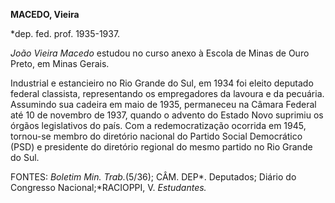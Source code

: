 **MACEDO, Vieira**

\*dep. fed. prof. 1935-1937.

*João Vieira Macedo* estudou no curso anexo à Escola de Minas de Ouro
Preto, em Minas Gerais.

Industrial e estancieiro no Rio Grande do Sul, em 1934 foi eleito
deputado federal classista, representando os empregadores da lavoura e
da pecuária. Assumindo sua cadeira em maio de 1935, permaneceu na Câmara
Federal até 10 de novembro de 1937, quando o advento do Estado Novo
suprimiu os órgãos legislativos do país. Com a redemocratização ocorrida
em 1945, tornou-se membro do diretório nacional do Partido Social
Democrático (PSD) e presidente do diretório regional do mesmo partido no
Rio Grande do Sul.

FONTES: *Boletim Min. Trab.*(5/36); CÂM. DEP*. Deputados; Diário do
Congresso Nacional;*RACIOPPI, V. *Estudantes.*

 
